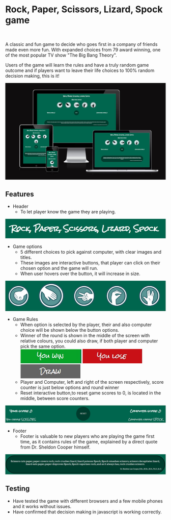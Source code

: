 <h1>Rock, Paper, Scissors, Lizard, Spock game</h1>
<br>
<p>A classic and fun game to decide who goes first in a company of friends made even more fun. With expanded choices from 79 award winning, one of the most popular TV show "The Big Bang Theory".</p>
<p>Users of the game will learn the rules and have a truly random game outcome and if players want to leave their life choices to 100% random decision making, this is it!</p>
<img src='assets/images/readmeimg/amiresponsive.jpg' alt='multiple display'>
<br>

<h2>Features</h2>

<ul>
<li>Header
<ul><li>To let player know the game they are playing.</li></ul>
</li></ul>
<img src='assets/images/readmeimg/gameheader.jpg' alt='game header'>

<br>
<ul><li>Game options
<ul>
<li>5 different choices to pick against computer, with clear images and titles.</li>
<li>These images are interactive buttons, that player can click on their chosen option and the game will run.</li>
<li>When user hovers over the button, it will increase in size.</li>
</ul>
</li></ul>
<img src='assets/images/readmeimg/gameoptions.jpg' alt='game options'>

<br>
<ul><li>Game Rules
<ul>
<li>When option is selected by the player, their and also computer choice will be shown below the button options.</li>
<li>Winner of the round is shown in the middle of the screen with relative colours, you could also draw, if both player and computer pick the same option.</li>

<img src='assets/images/readmeimg/win.jpg' alt='win'>  
<img src='assets/images/readmeimg/lose.jpg' alt='lose'>  
<img src='assets/images/readmeimg/draw.jpg' alt='draw'>  

<li>Player and Computer, left and right of the screen respectively, score counter is just below options and round winner</li>
<li>Reset interactive button,to reset game scores to 0, is located in the middle, between score counters.</li>
</ul>
</li></ul>
<img src='assets/images/readmeimg/scorecounter.jpg' alt='score counter'>  

<br>
<ul><li>Footer
<ul>
<li>Footer is valuable to new players who are playing the game first time, as it contains rules of the game, explained by a direct quote from  Dr. Sheldon Cooper himself.</li>
</ul>
</li></ul>
<img src='assets/images/readmeimg/rules.jpg' alt='game rules'>  

<h2>Testing</h2>
<ul>
<li>Have tested the game with different browsers and a few mobile phones and it works without issues.</li>
<li>Have confirmed that decision making in javascript is working correctly.</li>
